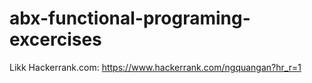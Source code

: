 # abx-functional-programing-excercises
Likk Hackerrank.com: https://www.hackerrank.com/ngquangan?hr_r=1
